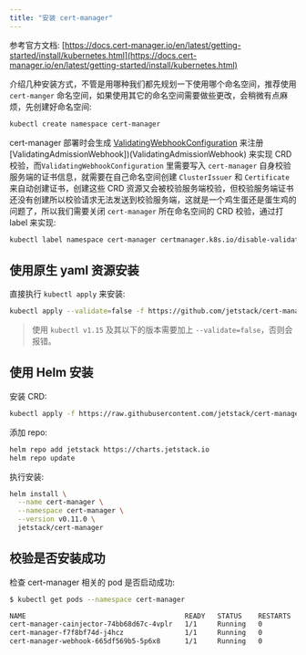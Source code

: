 ```yaml
---
title: "安装 cert-manager"
---
```


参考官方文档: [https://docs.cert-manager.io/en/latest/getting-started/install/kubernetes.html](https://docs.cert-manager.io/en/latest/getting-started/install/kubernetes.html)

介绍几种安装方式，不管是用哪种我们都先规划一下使用哪个命名空间，推荐使用 `cert-manger` 命名空间，如果使用其它的命名空间需要做些更改，会稍微有点麻烦，先创建好命名空间:

```bash
kubectl create namespace cert-manager
```

cert-manager 部署时会生成 [ValidatingWebhookConfiguration](https://kubernetes.io/docs/reference/access-authn-authz/admission-controllers/) 来注册 \[ValidatingAdmissionWebhook\]\)\(ValidatingAdmissionWebhook\) 来实现 CRD 校验，而`ValidatingWebhookConfiguration` 里需要写入 `cert-manager` 自身校验服务端的证书信息，就需要在自己命名空间创建 `ClusterIssuer` 和 `Certificate` 来自动创建证书，创建这些 CRD 资源又会被校验服务端校验，但校验服务端证书还没有创建所以校验请求无法发送到校验服务端，这就是一个鸡生蛋还是蛋生鸡的问题了，所以我们需要关闭 `cert-manager` 所在命名空间的 CRD 校验，通过打 label 来实现:

```bash
kubectl label namespace cert-manager certmanager.k8s.io/disable-validation=true
```

## 使用原生 yaml 资源安装

直接执行 `kubectl apply` 来安装:

```bash
kubectl apply --validate=false -f https://github.com/jetstack/cert-manager/releases/download/v0.11.0/cert-manager.yaml
```

> 使用 `kubectl v1.15` 及其以下的版本需要加上 `--validate=false`，否则会报错。

## 使用 Helm 安装

安装 CRD:

```bash
kubectl apply -f https://raw.githubusercontent.com/jetstack/cert-manager/release-0.11/deploy/manifests/00-crds.yaml
```

添加 repo:

```bash
helm repo add jetstack https://charts.jetstack.io
helm repo update
```

执行安装:

```bash
helm install \
  --name cert-manager \
  --namespace cert-manager \
  --version v0.11.0 \
  jetstack/cert-manager
```

## 校验是否安装成功

检查 cert-manager 相关的 pod 是否启动成功:

``` bash
$ kubectl get pods --namespace cert-manager

NAME                                       READY   STATUS    RESTARTS   AGE
cert-manager-cainjector-74bb68d67c-4vplr   1/1     Running   0          101s
cert-manager-f7f8bf74d-j4hcz               1/1     Running   0          101s
cert-manager-webhook-665df569b5-5p6x8      1/1     Running   0          101s
```
